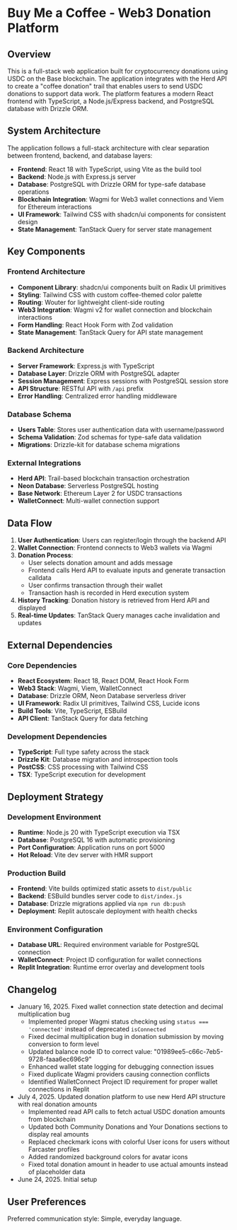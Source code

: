 # Buy Me a Coffee - Web3 Donation Platform

## Overview

This is a full-stack web application built for cryptocurrency donations using USDC on the Base blockchain. The application integrates with the Herd API to create a "coffee donation" trail that enables users to send USDC donations to support data work. The platform features a modern React frontend with TypeScript, a Node.js/Express backend, and PostgreSQL database with Drizzle ORM.

## System Architecture

The application follows a full-stack architecture with clear separation between frontend, backend, and database layers:

- **Frontend**: React 18 with TypeScript, using Vite as the build tool
- **Backend**: Node.js with Express.js server
- **Database**: PostgreSQL with Drizzle ORM for type-safe database operations
- **Blockchain Integration**: Wagmi for Web3 wallet connections and Viem for Ethereum interactions
- **UI Framework**: Tailwind CSS with shadcn/ui components for consistent design
- **State Management**: TanStack Query for server state management

## Key Components

### Frontend Architecture
- **Component Library**: shadcn/ui components built on Radix UI primitives
- **Styling**: Tailwind CSS with custom coffee-themed color palette
- **Routing**: Wouter for lightweight client-side routing
- **Web3 Integration**: Wagmi v2 for wallet connection and blockchain interactions
- **Form Handling**: React Hook Form with Zod validation
- **State Management**: TanStack Query for API state management

### Backend Architecture
- **Server Framework**: Express.js with TypeScript
- **Database Layer**: Drizzle ORM with PostgreSQL adapter
- **Session Management**: Express sessions with PostgreSQL session store
- **API Structure**: RESTful API with `/api` prefix
- **Error Handling**: Centralized error handling middleware

### Database Schema
- **Users Table**: Stores user authentication data with username/password
- **Schema Validation**: Zod schemas for type-safe data validation
- **Migrations**: Drizzle-kit for database schema migrations

### External Integrations
- **Herd API**: Trail-based blockchain transaction orchestration
- **Neon Database**: Serverless PostgreSQL hosting
- **Base Network**: Ethereum Layer 2 for USDC transactions
- **WalletConnect**: Multi-wallet connection support

## Data Flow

1. **User Authentication**: Users can register/login through the backend API
2. **Wallet Connection**: Frontend connects to Web3 wallets via Wagmi
3. **Donation Process**: 
   - User selects donation amount and adds message
   - Frontend calls Herd API to evaluate inputs and generate transaction calldata
   - User confirms transaction through their wallet
   - Transaction hash is recorded in Herd execution system
4. **History Tracking**: Donation history is retrieved from Herd API and displayed
5. **Real-time Updates**: TanStack Query manages cache invalidation and updates

## External Dependencies

### Core Dependencies
- **React Ecosystem**: React 18, React DOM, React Hook Form
- **Web3 Stack**: Wagmi, Viem, WalletConnect
- **Database**: Drizzle ORM, Neon Database serverless driver
- **UI Framework**: Radix UI primitives, Tailwind CSS, Lucide icons
- **Build Tools**: Vite, TypeScript, ESBuild
- **API Client**: TanStack Query for data fetching

### Development Dependencies
- **TypeScript**: Full type safety across the stack
- **Drizzle Kit**: Database migration and introspection tools
- **PostCSS**: CSS processing with Tailwind CSS
- **TSX**: TypeScript execution for development

## Deployment Strategy

### Development Environment
- **Runtime**: Node.js 20 with TypeScript execution via TSX
- **Database**: PostgreSQL 16 with automatic provisioning
- **Port Configuration**: Application runs on port 5000
- **Hot Reload**: Vite dev server with HMR support

### Production Build
- **Frontend**: Vite builds optimized static assets to `dist/public`
- **Backend**: ESBuild bundles server code to `dist/index.js`
- **Database**: Drizzle migrations applied via `npm run db:push`
- **Deployment**: Replit autoscale deployment with health checks

### Environment Configuration
- **Database URL**: Required environment variable for PostgreSQL connection
- **WalletConnect**: Project ID configuration for wallet connections
- **Replit Integration**: Runtime error overlay and development tools

## Changelog

- January 16, 2025. Fixed wallet connection state detection and decimal multiplication bug
  - Implemented proper Wagmi status checking using `status === 'connected'` instead of deprecated `isConnected`
  - Fixed decimal multiplication bug in donation submission by moving conversion to form level
  - Updated balance node ID to correct value: "01989ee5-c66c-7eb5-9728-faaa6ec696c9"
  - Enhanced wallet state logging for debugging connection issues
  - Fixed duplicate Wagmi providers causing connection conflicts
  - Identified WalletConnect Project ID requirement for proper wallet connections in Replit
- July 4, 2025. Updated donation platform to use new Herd API structure with real donation amounts
  - Implemented read API calls to fetch actual USDC donation amounts from blockchain
  - Updated both Community Donations and Your Donations sections to display real amounts
  - Replaced checkmark icons with colorful User icons for users without Farcaster profiles
  - Added randomized background colors for avatar icons
  - Fixed total donation amount in header to use actual amounts instead of placeholder data
- June 24, 2025. Initial setup

## User Preferences

Preferred communication style: Simple, everyday language.